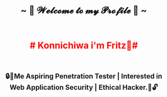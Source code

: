 <body>
  <center>
<h1 align="center"> ~ 🐉 𝓦𝓮𝓵𝓬𝓸𝓶𝓮 𝓽𝓸 𝓶𝔂 𝓟𝓻𝓸𝓯𝓲𝓵𝓮 🦖 ~ </h1>
<br>  


<h1 style="color:red;"># Konnichiwa i'm Fritz👋#</h1>
<br>
<h2>🔒👾Me Aspiring Penetration Tester | Interested in Web Application Security | Ethical Hacker.🤖🔓</h2>
</body>
